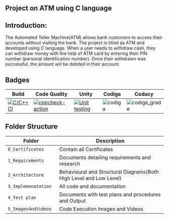 ## Project on ATM using C language
## Introduction:

 The Automated Teller Machine(ATM) allows bank customers to access their accounts without visiting the bank. The project is titled as ATM  and developed using C language.
 When a user needs to withdraw cash, they can withdraw money with the help of ATM card by  entering their PIN number (personal identification number). Once their withdrawn was successful, the amount will be debited in their account.

## Badges

Build | Code Quality | Unity | Codiga | Codacy
------|----------|-------|--------------|-------
[![C/C++ CI](https://github.com/siddharth11801843/M1_ATM/actions/workflows/c-build.yml/badge.svg)](https://github.com/siddharth11801843/M1_ATM/actions/workflows/c-build.yml) | [![cppcheck-action](https://github.com/siddharth11801843/M1_ATM/actions/workflows/cppcheck.yml/badge.svg)](https://github.com/siddharth11801843/M1_ATM/actions/workflows/cppcheck.yml) | [![Unit testing](https://github.com/siddharth11801843/M1_ATM/actions/workflows/unit-test.yml/badge.svg)](https://github.com/siddharth11801843/M1_ATM/actions/workflows/unit-test.yml) | ![codiga](https://api.codiga.io/project/32463/score/svg) |  ![codiga_grade](https://api.codiga.io/project/32463/status/svg)

## Folder Structure
Folder                   | Description
-------------------------| ---------------------------------------
`0_Certificates`         | Contain all Certificates
`1_Requirements`         | Documents detailing requirements and research
`2_Architecture     `    | Behavioural and Structural Diagrams(Both High Level and Low Level)
`3_Implemenatation `     | All code and documentation
`4_Test plan     `       | Documents with test plans and procedures and Output
`5_ImagesAndVideos`      | Code Execution Images and Videos
